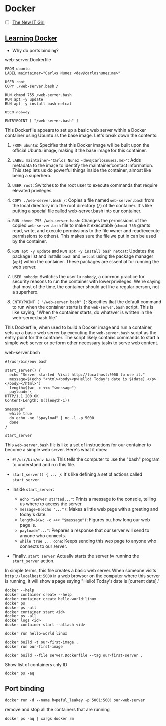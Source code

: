 # Docker

- [ ] [The New IT Girl](https://github.com/agcdtmr/automation/blob/main/kubernetes/slides.pdf)


## [Learning Docker](https://www.linkedin.com/learning/learning-docker-17236240)

- Why do ports binding?

web-server.Dockerfile 
```
FROM ubuntu
LABEL maintainer="Carlos Nunez <dev@carlosnunez.me>"

USER root
COPY ./web-server.bash /

RUN chmod 755 /web-server.bash
RUN apt -y update
RUN apt -y install bash netcat

USER nobody

ENTRYPOINT [ "/web-server.bash" ]
```

This Dockerfile appears to set up a basic web server within a Docker container using Ubuntu as the base image. Let's break down the contents:

1. `FROM ubuntu`: Specifies that this Docker image will be built upon the official Ubuntu image, making it the base image for this container.

2. `LABEL maintainer="Carlos Nunez <dev@carlosnunez.me>"`: Adds metadata to the image to identify the maintainer/contact information. This step lets us do powerful things inside the container, almost like being a superhero.

3. `USER root`: Switches to the root user to execute commands that require elevated privileges.

4. `COPY ./web-server.bash /`: Copies a file named `web-server.bash` from the local directory into the root directory (`/`) of the container. It's like putting a special file called web-server.bash into our container.

5. `RUN chmod 755 /web-server.bash`: Changes the permissions of the copied `web-server.bash` file to make it executable (`chmod 755` grants read, write, and execute permissions to the file owner and read/execute permissions to others). This makes sure the file we put in can be used by the container.

6. `RUN apt -y update` and `RUN apt -y install bash netcat`: Updates the package list and installs `bash` and `netcat` using the package manager (`apt`) within the container. These packages are essential for running the web server.

7. `USER nobody`: Switches the user to `nobody`, a common practice for security reasons to run the container with lower privileges. We're saying that most of the time, the container should act like a regular person, not a superhero.

8. `ENTRYPOINT [ "/web-server.bash" ]`: Specifies that the default command to run when the container starts is the `web-server.bash` script. This is like saying, "When the container starts, do whatever is written in the web-server.bash file."

This Dockerfile, when used to build a Docker image and run a container, sets up a basic web server by executing the `web-server.bash` script as the entry point for the container. The script likely contains commands to start a simple web server or perform other necessary tasks to serve web content.


web-server.bash   
```   
#!/usr/bin/env bash

start_server() {
  echo "Server started. Visit http://localhost:5000 to use it."
  message=$(echo "<html><body><p>Hello! Today's date is $(date).</p></body></html>")
  length=$(wc -c <<< "$message")
  payload="\
HTTP/1.1 200 OK
Content-Length: $((length-1))

$message"
  while true
  do echo -ne "$payload" | nc -l -p 5000
  done
}

start_server
```

This `web-server.bash` file is like a set of instructions for our container to become a simple web server. Here's what it does:

- `#!/usr/bin/env bash`: This tells the computer to use the "bash" program to understand and run this file.

- `start_server() { ... }`: It's like defining a set of actions called `start_server`.

- Inside `start_server`:
  - `echo "Server started..."`: Prints a message to the console, telling us where to access the server.
  - `message=$(echo "...")`: Makes a little web page with a greeting and today's date.
  - `length=$(wc -c <<< "$message")`: Figures out how long our web page is.
  - `payload="..."`: Prepares a response that our server will send to anyone who connects.
  - `while true ... done`: Keeps sending this web page to anyone who connects to our server.

- Finally, `start_server`: Actually starts the server by running the `start_server` action.

In simple terms, this file creates a basic web server. When someone visits `http://localhost:5000` in a web browser on the computer where this server is running, it will show a page saying "Hello! Today's date is [current date]."

```
docker --help
docker container create --help
docker container create hello-world:linux
docker ps
docker ps -all
docker container start <id>
docker ps -all
docker logs <id>
docker container start --attach <id>
```


```
docker run hello-world:linux
```


```
docker build -t our-first-image .
docker run our-first-image
```



```
docker build --file server.Dockerfile --tag our-first-server .
```


Show list of containers only ID
```
docker ps -aq
```


## Port binding

```docker run -d --name hopeful_leakey -p 5001:5000 our-web-server```




remove and stop all the containers that are running
```
docker ps -aq | xargs docker rm
```
